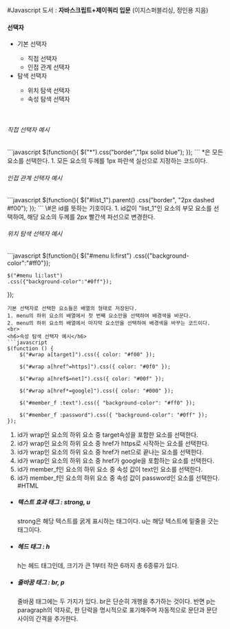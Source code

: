 #Javascript
도서 : <strong>자바스크립트+제이쿼리 입문</strong> (이지스퍼블리싱, 정인용 지음)

<section>
<h4>선택자</h4>
<ul>
<li>기본 선택자</li>
<ul>
<li>직접 선택자</li>
<li>인접 관계 선택자
</li>
</ul>
<li>탐색 선택자</li>
<ul>
<li>위치 탐색 선택자</li>
<li>속성 탐색 선택자</li>
</ul>
</ul>
</section>
<br>
<h6>직접 선택자 예시</h6>
```javascript
$(function(){
	$("*").css("border","1px solid blue");
});
```
*은 모든 요소를 선택한다.
1. 모든 요소의 두께를 1px 파란색 실선으로 지정하는 코드이다.
<br>
<h6>인접 관계 선택자 예시</h6>
```javascript
$(function(){
	$("#list_1").parent()
	.css("border", "2px dashed #f00");
});
```
\#은 id를 뜻하는 기호이다.
1. id값이 "list_1"인 요소의 부모 요소를 선택하여, 해당 요소의 두께를 2px 빨간색 파선으로 변경한다.
<br>
<h6>위치 탐색 선택자 예시</h6>
```javascript
$(function(){
	$("#menu li:first")
	.css({"background-color":"#ff0"});

    $("#menu li:last")
    .css({"background-color":"#0ff"});

});

````
기본 선택자로 선택한 요소들은 배열의 형태로 저장된다.
1. menu의 하위 요소의 배열에서 첫 번째 요소만을 선택하여 배경색을 바꾼다.
2. menu의 하위 요소의 배열에서 마지막 요소만을 선택하여 배경색을 바꾸는 코드이다.
<br>
<h6>속성 탐색 선택자 예시</h6>
```javascript
$(function () {
    $("#wrap a[target]").css({ color: "#f00" });

    $("#wrap a[href^=https]").css({ color: "#0f0" });

    $("#wrap a[href$=net]").css({ color: "#00f" });

    $("#wrap a[href*=google]").css({ color: "#000" });

    $("#member_f :text").css({ "background-color": "#ff0" });

    $("#member_f :password").css({ "background-color": "#0ff" });
});
````

1. id가 wrap인 요소의 하위 요소 중 target속성을 포함한 요소를 선택한다.
2. id가 wrap인 요소의 하위 요소 중 href가 https로 시작하는 요소를 선택한다.
3. id가 wrap인 요소의 하위 요소 중 href가 net으로 끝나는 요소를 선택한다.
4. id가 wrap인 요소의 하위 요소 중 href가 google을 포함하는 요소를 선택한다.
5. id가 member_f인 요소의 하위 요소 중 속성 값이 text인 요소를 선택한다.
6. id가 member_f인 요소의 하위 요소 중 속성 값이 password인 요소를 선택한다.
   <br>
   #HTML

<section>
<ul>
<li>
<p>
<h5>텍스트 효과 태그 : strong, u</h5>
strong은 해당 텍스트를 굵게 표시하는 태그이다. u는 해당 텍스트에 밑줄을 긋는 태그이다.
</p>
</li>
<li>
<p>
<h5>헤드 태그 : h</h5>
h는 헤드 태그인데, 크기가 큰 1부터 작은 6까지 총 6종류가 있다. 
</p>
</li>
<li>
<p>
<h5>줄바꿈 태그 : br, p</h5>
줄바꿈 태그에는 두 가지가 있다. br은 단순히 개행을 추가하는 것이다. 반면 p는 paragraph의 약자로, 한 단락을 명시적으로 표기해주며 자동적으로 문단과 문단 사이의 간격을 추가한다.
</p>
</li>
</ul>
</section>

